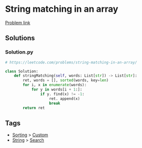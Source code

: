 # String matching in an array

[Problem link](https://leetcode.com/problems/string-matching-in-an-array/)

## Solutions


### Solution.py
```py
# https://leetcode.com/problems/string-matching-in-an-array/

class Solution:
    def stringMatching(self, words: List[str]) -> List[str]:
        ret, words = [], sorted(words, key=len)
        for i, x in enumerate(words):
            for y in words[i + 1:]:
                if y. find(x) != -1:
                    ret. append(x)
                    break
        return ret
```
## Tags

* [Sorting](/Collections/sorting.md#sorting) > [Custom](/Collections/sorting.md#custom)
* [String](/Collections/string.md#string) > [Search](/Collections/string.md#search)
